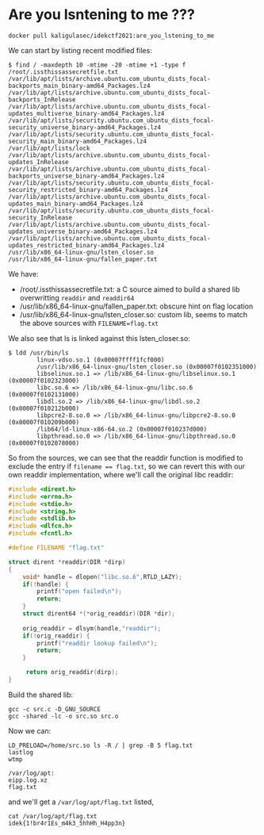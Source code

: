 # Are you lsntening to me ???

```
docker pull kaligulasec/idekctf2021:are_you_lstening_to_me
```

We can start by listing recent modified files:

```
$ find / -maxdepth 10 -mtime -20 -mtime +1 -type f
/root/.issthissassecretfile.txt
/var/lib/apt/lists/archive.ubuntu.com_ubuntu_dists_focal-backports_main_binary-amd64_Packages.lz4
/var/lib/apt/lists/archive.ubuntu.com_ubuntu_dists_focal-backports_InRelease
/var/lib/apt/lists/archive.ubuntu.com_ubuntu_dists_focal-updates_multiverse_binary-amd64_Packages.lz4
/var/lib/apt/lists/security.ubuntu.com_ubuntu_dists_focal-security_universe_binary-amd64_Packages.lz4
/var/lib/apt/lists/security.ubuntu.com_ubuntu_dists_focal-security_main_binary-amd64_Packages.lz4
/var/lib/apt/lists/lock
/var/lib/apt/lists/archive.ubuntu.com_ubuntu_dists_focal-updates_InRelease
/var/lib/apt/lists/archive.ubuntu.com_ubuntu_dists_focal-backports_universe_binary-amd64_Packages.lz4
/var/lib/apt/lists/security.ubuntu.com_ubuntu_dists_focal-security_restricted_binary-amd64_Packages.lz4
/var/lib/apt/lists/archive.ubuntu.com_ubuntu_dists_focal-updates_main_binary-amd64_Packages.lz4
/var/lib/apt/lists/security.ubuntu.com_ubuntu_dists_focal-security_InRelease
/var/lib/apt/lists/archive.ubuntu.com_ubuntu_dists_focal-updates_universe_binary-amd64_Packages.lz4
/var/lib/apt/lists/archive.ubuntu.com_ubuntu_dists_focal-updates_restricted_binary-amd64_Packages.lz4
/usr/lib/x86_64-linux-gnu/lsten_closer.so
/usr/lib/x86_64-linux-gnu/fallen_paper.txt
```

We have: 

- /root/.issthissassecretfile.txt: a C source aimed to build a shared lib overwritting `readdir` and `readdir64`
- /usr/lib/x86_64-linux-gnu/fallen_paper.txt: obscure hint on flag location
- /usr/lib/x86_64-linux-gnu/lsten_closer.so: custom lib, seems to match the above sources with `FILENAME=flag.txt`

We also see that ls is linked against this lsten_closer.so:
```
$ ldd /usr/bin/ls
        linux-vdso.so.1 (0x00007ffff1fcf000)
        /usr/lib/x86_64-linux-gnu/lsten_closer.so (0x00007f0102351000)
        libselinux.so.1 => /lib/x86_64-linux-gnu/libselinux.so.1 (0x00007f0102323000)
        libc.so.6 => /lib/x86_64-linux-gnu/libc.so.6 (0x00007f0102131000)
        libdl.so.2 => /lib/x86_64-linux-gnu/libdl.so.2 (0x00007f010212b000)
        libpcre2-8.so.0 => /lib/x86_64-linux-gnu/libpcre2-8.so.0 (0x00007f010209b000)
        /lib64/ld-linux-x86-64.so.2 (0x00007f010237d000)
        libpthread.so.0 => /lib/x86_64-linux-gnu/libpthread.so.0 (0x00007f0102078000)
```

So from the sources, we can see that the readdir function is modified to exclude the entry if `filename == flag.txt`, so we can revert this with our own readdir implementation, where we'll call the original libc readdir:

```C
#include <dirent.h>
#include <errno.h>
#include <stdio.h>
#include <string.h>
#include <stdlib.h>
#include <dlfcn.h>
#include <fcntl.h>

#define FILENAME "flag.txt"

struct dirent *readdir(DIR *dirp)
{
    void* handle = dlopen("libc.so.6",RTLD_LAZY);
    if(!handle) {
        printf("open failed\n");
        return;
    }
    struct dirent64 *(*orig_readdir)(DIR *dir);     
    
    orig_readdir = dlsym(handle,"readdir");
    if(!orig_readdir) {
        printf("readdir lookup failed\n");
        return;
    }

     return orig_readdir(dirp);
}
```

Build the shared lib:

```
gcc -c src.c -D_GNU_SOURCE
gcc -shared -lc -o src.so src.o 
```

Now we can:

```
LD_PRELOAD=/home/src.so ls -R / | grep -B 5 flag.txt
lastlog
wtmp

/var/log/apt:
eipp.log.xz
flag.txt
```

and we'll get a `/var/log/apt/flag.txt` listed, 

```
cat /var/log/apt/flag.txt
idek{1!br4r1Es_m4k3_5hhHh_H4pp3n}
```
